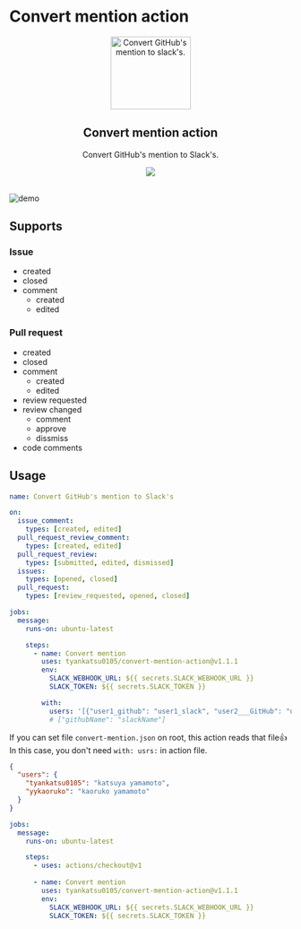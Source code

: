 # Convert mention action

<p align="center"><img width="143px" height="130px" src="https://raw.githubusercontent.com/tyankatsu0105/convert-mention-action/master/assets/logo.png" alt="Convert GitHub's mention to slack's."></p>

<h2 align="center">Convert mention action</h2>
<p align="center">
  Convert GitHub's mention to Slack's.
</p>
<p align="center">
  <a title="MIT License" href="[LICENSE](https://opensource.org/licenses/MIT)" rel="nofollow">
    <img src="https://img.shields.io/badge/License-MIT-green.svg">
  </a>
  <br>
  <br>
</p>

![demo](https://raw.githubusercontent.com/tyankatsu0105/convert-mention-action/master/assets/demo.png)

## Supports

### Issue

- created
- closed
- comment
  - created
  - edited

### Pull request

- created
- closed
- comment
  - created
  - edited
- review requested
- review changed
  - comment
  - approve
  - dissmiss
- code comments

## Usage

```yml
name: Convert GitHub's mention to Slack's

on:
  issue_comment:
    types: [created, edited]
  pull_request_review_comment:
    types: [created, edited]
  pull_request_review:
    types: [submitted, edited, dismissed]
  issues:
    types: [opened, closed]
  pull_request:
    types: [review_requested, opened, closed]

jobs:
  message:
    runs-on: ubuntu-latest

    steps:
      - name: Convert mention
        uses: tyankatsu0105/convert-mention-action@v1.1.1
        env:
          SLACK_WEBHOOK_URL: ${{ secrets.SLACK_WEBHOOK_URL }}
          SLACK_TOKEN: ${{ secrets.SLACK_TOKEN }}

        with:
          users: '[{"user1_github": "user1_slack", "user2___GitHub": "user2_Slack"}]'
          # ["githubName": "slackName"]
```

If you can set file `convert-mention.json` on root, this action reads that file👍
In this case, you don't need `with: usrs:` in action file.

```json
{
  "users": {
    "tyankatsu0105": "katsuya yamamoto",
    "yykaoruko": "kaoruko yamamoto"
  }
}
```

```yml
jobs:
  message:
    runs-on: ubuntu-latest

    steps:
      - uses: actions/checkout@v1
      
      - name: Convert mention
        uses: tyankatsu0105/convert-mention-action@v1.1.1
        env:
          SLACK_WEBHOOK_URL: ${{ secrets.SLACK_WEBHOOK_URL }}
          SLACK_TOKEN: ${{ secrets.SLACK_TOKEN }}
```